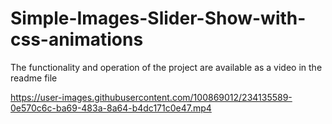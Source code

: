 # Simple-Images-Slider-Show-with-css-animations
The functionality and operation of the project are available as a video in the readme file


https://user-images.githubusercontent.com/100869012/234135589-0e570c6c-ba69-483a-8a64-b4dc171c0e47.mp4

